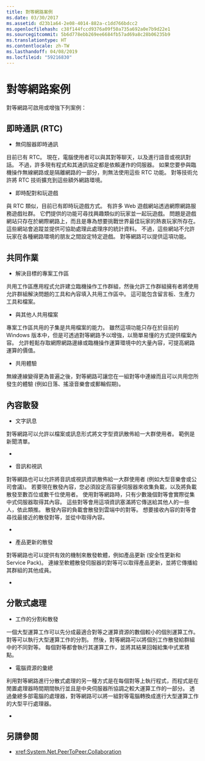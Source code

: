 ```yaml
---
title: 對等網路案例
ms.date: 03/30/2017
ms.assetid: d23b1a64-2e08-4014-882a-c1dd766bdcc2
ms.openlocfilehash: c38f144fccd9376a09f50a735a692a0e7b9d22e1
ms.sourcegitcommit: 5b6d778ebb269ee6684fb57ad69a8c28b06235b9
ms.translationtype: HT
ms.contentlocale: zh-TW
ms.lasthandoff: 04/08/2019
ms.locfileid: "59216830"
---
```

# <a name="peer-to-peer-networking-scenarios"></a>對等網路案例
對等網路可啟用或增強下列案例：  
  
## <a name="real-time-communications-rtc"></a>即時通訊 (RTC)  
  
-   無伺服器即時通訊  
  
 目前已有 RTC。 現在，電腦使用者可以與其對等聊天，以及進行語音或視訊對話。 不過，許多現有程式和其通訊協定都是依賴運作的伺服器。 如果您要參與臨機操作無線網路或是隔離網路的一部分，則無法使用這些 RTC 功能。 對等技術允許將 RTC 技術擴充到這些額外網路環境。  
  
-   即時配對和玩遊戲  
  
 與 RTC 類似，目前已有即時玩遊戲方式。 有許多 Web 遊戲網站透過網際網路服務遊戲社群。 它們提供的功能可尋找興趣類似的玩家並一起玩遊戲。 問題是遊戲網站只存在於網際網路上，而且是專為想要挑戰世界最佳玩家的熱衷玩家所存在。 這些網站會追蹤並提供可協助處理此處理序的統計資料。 不過，這些網站不允許玩家在各種網路環境的朋友之間設定特定遊戲。 對等網路可以提供這項功能。  
  
## <a name="collaboration"></a>共同作業  
  
-   解決目標的專案工作區  
  
 共用工作區應用程式允許建立臨機操作工作群組，然後允許工作群組擁有者將使用允許群組解決問題的工具和內容填入共用工作區中。 這可能包含留言板、生產力工具和檔案。  
  
-   與其他人共用檔案  
  
 專案工作區共用的子集是共用檔案的能力。 雖然這項功能只存在於目前的 Windows 版本中，但是可透過對等網路予以增強，以簡單易懂的方式提供檔案內容。 允許輕鬆存取網際網路邊緣或臨機操作運算環境中的大量內容，可提高網路運算的價值。  
  
-   共用體驗  
  
 無線連線變得更為普遍之後，對等網路可讓您在一組對等中連線而且可以共用您所發生的體驗 (例如日落、搖滾音樂會或郵輪假期)。  
  
## <a name="content-distribution"></a>內容散發  
  
-   文字訊息  
  
 對等網路可以允許以檔案或訊息形式將文字型資訊散佈給一大群使用者。 範例是新聞清單。  
  
-  
  
-   音訊和視訊  
  
 對等網路也可以允許將音訊或視訊資訊散佈給一大群使用者 (例如大型音樂會或公司會議)。 若要現在散發內容，您必須設定高容量伺服器來收集負載，以及將負載散發至數百位或數千位使用者。 使用對等網路時，只有少數幾個對等會實際從集中式伺服器取得其內容。 這些對等會用這項資訊塞滿將它傳送給其他人的一些人，依此類推。 散發內容的負載會散發到雲端中的對等。 想要接收內容的對等會尋找最接近的散發對等，並從中取得內容。  
  
-  
  
-   產品更新的散發  
  
 對等網路也可以提供有效的機制來散發軟體，例如產品更新 (安全性更新和 Service Pack)。 連線至軟體散發伺服器的對等可以取得產品更新，並將它傳播給其群組的其他成員。  
  
-  
  
## <a name="distributed-processing"></a>分散式處理  
  
-   工作的分割和散發  
  
 一個大型運算工作可以先分成最適合對等之運算資源的數個較小的個別運算工作。 對等可以執行大型運算工作的分割。 然後，對等網路可以將個別工作散發給群組中的不同對等。 每個對等都會執行其運算工作，並將其結果回報給集中式累積點。  
  
-   電腦資源的彙總  
  
 利用對等網路進行分散式處理的另一種方式是在每個對等上執行程式，而程式是在閒置處理器時間期間執行並且是中央伺服器所協調之較大運算工作的一部分。 透過彙總多部電腦的處理器，對等網路可以將一組對等電腦轉換成進行大型運算工作的大型平行處理器。  
  
-  
  
## <a name="see-also"></a>另請參閱

- <xref:System.Net.PeerToPeer.Collaboration>
